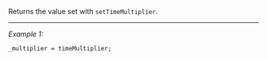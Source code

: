Returns the value set with `setTimeMultiplier`.


---
*Example 1:*
```sqf
_multiplier = timeMultiplier;
```